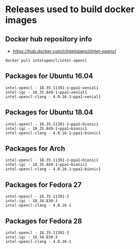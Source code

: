 # Releases used to build docker images

## Docker hub repository info

* https://hub.docker.com/r/intelopencl/intel-opencl

```
docker pull intelopencl/intel-opencl
```

## Packages for Ubuntu 16.04

```
intel-opencl - 18.35.11391-1~ppa1~xenial1
intel-igc - 18.35.849-1~ppa1~xenial1
intel-opencl-clang - 4.0.16-1~ppa1~xenial1
```

## Packages for Ubuntu 18.04

```
intel-opencl - 18.35.11391-1~ppa1~bionic1
intel-igc - 18.35.849-1~ppa1~bionic1
intel-opencl-clang - 4.0.16-1~ppa1~bionic1
```

## Packages for Arch

```
intel-opencl - 18.35.11391-1~ppa1~bionic1
intel-igc - 18.35.849-1~ppa1~bionic1
intel-opencl-clang - 4.0.16-1~ppa1~bionic1
```

## Packages for Fedora 27

```
intel-opencl - 18.35.11391-3
intel-igc - 18.34.830-3
intel-opencl-clang - 4.0.16-1
```

## Packages for Fedora 28

```
intel-opencl - 18.35.11391-3
intel-igc - 18.34.830-3
intel-opencl-clang - 4.0.16-1
```

